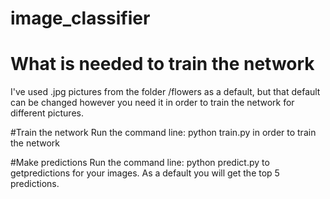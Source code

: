 # image_classifier

# What is needed to train the network
I've used .jpg pictures from the folder /flowers as a default, but that default can be changed however you need it in order to train the network for different pictures. 

#Train the network
Run the command line:
python train.py
in order to train the network

#Make predictions
Run the command line:
python predict.py 
to getpredictions for your images. As a default you will get the top 5 predictions.
